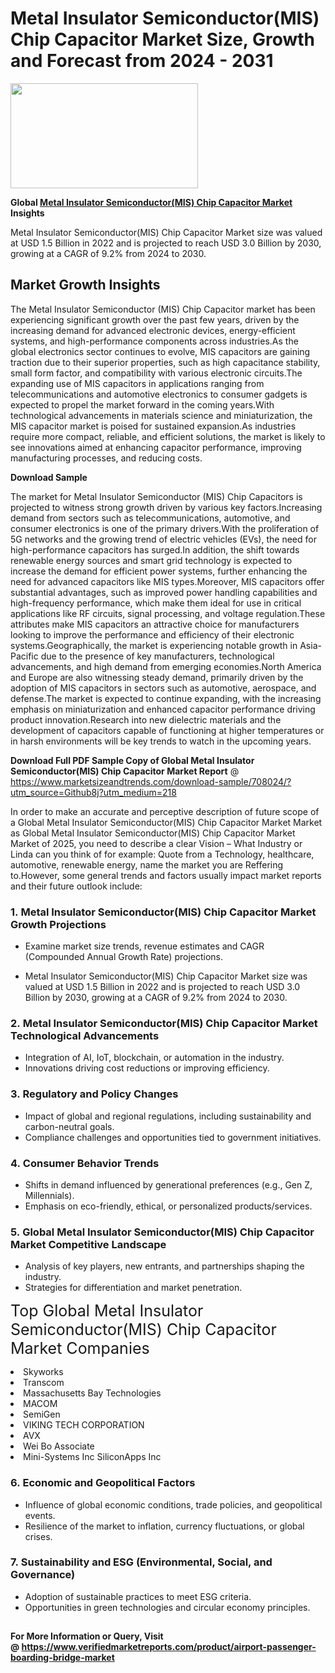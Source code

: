<H1>Metal Insulator Semiconductor(MIS) Chip Capacitor Market Size, Growth and Forecast from 2024 - 2031</H1><img class="aligncenter size-medium wp-image-584254" src="https://thirdeyenews.in/wp-content/uploads/2024/09/Global-Market-Research-300x168.jpeg" alt="" width="300" height="168" /><p><strong>Global&nbsp;<a href="https://www.marketsizeandtrends.com/download-sample/708024/?utm_source=Github8j?utm_medium=218">Metal Insulator Semiconductor(MIS) Chip Capacitor Market</a> Insights</strong></p><p>Metal Insulator Semiconductor(MIS) Chip Capacitor Market size was valued at USD 1.5 Billion in 2022 and is projected to reach USD 3.0 Billion by 2030, growing at a CAGR of 9.2% from 2024 to 2030.</p><p><h2>Market Growth Insights</h2> <p>The Metal Insulator Semiconductor (MIS) Chip Capacitor market has been experiencing significant growth over the past few years, driven by the increasing demand for advanced electronic devices, energy-efficient systems, and high-performance components across industries.As the global electronics sector continues to evolve, MIS capacitors are gaining traction due to their superior properties, such as high capacitance stability, small form factor, and compatibility with various electronic circuits.The expanding use of MIS capacitors in applications ranging from telecommunications and automotive electronics to consumer gadgets is expected to propel the market forward in the coming years.With technological advancements in materials science and miniaturization, the MIS capacitor market is poised for sustained expansion.As industries require more compact, reliable, and efficient solutions, the market is likely to see innovations aimed at enhancing capacitor performance, improving manufacturing processes, and reducing costs.</p> <p><strong>Download Sample</strong></p> <p>The market for Metal Insulator Semiconductor (MIS) Chip Capacitors is projected to witness strong growth driven by various key factors.Increasing demand from sectors such as telecommunications, automotive, and consumer electronics is one of the primary drivers.With the proliferation of 5G networks and the growing trend of electric vehicles (EVs), the need for high-performance capacitors has surged.In addition, the shift towards renewable energy sources and smart grid technology is expected to increase the demand for efficient power systems, further enhancing the need for advanced capacitors like MIS types.Moreover, MIS capacitors offer substantial advantages, such as improved power handling capabilities and high-frequency performance, which make them ideal for use in critical applications like RF circuits, signal processing, and voltage regulation.These attributes make MIS capacitors an attractive choice for manufacturers looking to improve the performance and efficiency of their electronic systems.Geographically, the market is experiencing notable growth in Asia-Pacific due to the presence of key manufacturers, technological advancements, and high demand from emerging economies.North America and Europe are also witnessing steady demand, primarily driven by the adoption of MIS capacitors in sectors such as automotive, aerospace, and defense.The market is expected to continue expanding, with the increasing emphasis on miniaturization and enhanced capacitor performance driving product innovation.Research into new dielectric materials and the development of capacitors capable of functioning at higher temperatures or in harsh environments will be key trends to watch in the upcoming years.</p> <p><span class=""><strong>Download Full PDF Sample Copy of Global Metal Insulator Semiconductor(MIS) Chip Capacitor Market Report</strong> @ <a href="https://www.marketsizeandtrends.com/download-sample/708024/?utm_source=Github8j?utm_medium=218" target="_blank">https://www.marketsizeandtrends.com/download-sample/708024/?utm_source=Github8j?utm_medium=218</a></span></p><p>In order to make an accurate and perceptive description of future scope of a Global&nbsp;Metal Insulator Semiconductor(MIS) Chip Capacitor Market Market as Global&nbsp;Metal Insulator Semiconductor(MIS) Chip Capacitor Market Market of 2025, you need to describe a clear Vision &ndash; What Industry or Linda can you think of for example: Quote from a Technology, healthcare, automotive, renewable energy, name the market you are Reffering to.However, some general trends and factors usually impact market reports and their future outlook include:</p><h3>1.&nbsp;<strong>Metal Insulator Semiconductor(MIS) Chip Capacitor Market Growth Projections</strong></h3><ul><li>Examine market size trends, revenue estimates and CAGR (Compounded Annual Growth Rate) projections.</li><li><p>Metal Insulator Semiconductor(MIS) Chip Capacitor Market size was valued at USD 1.5 Billion in 2022 and is projected to reach USD 3.0 Billion by 2030, growing at a CAGR of 9.2% from 2024 to 2030.</p></li></ul><h3>2.&nbsp;<strong>Metal Insulator Semiconductor(MIS) Chip Capacitor Market Technological Advancements</strong></h3><ul><li>Integration of AI, IoT, blockchain, or automation in the industry.</li><li>Innovations driving cost reductions or improving efficiency.</li></ul><h3>3.&nbsp;<strong>Regulatory and Policy Changes</strong></h3><ul><li>Impact of global and regional regulations, including sustainability and carbon-neutral goals.</li><li>Compliance challenges and opportunities tied to government initiatives.</li></ul><h3>4.&nbsp;<strong>Consumer Behavior Trends</strong></h3><ul><li>Shifts in demand influenced by generational preferences (e.g., Gen Z, Millennials).</li><li>Emphasis on eco-friendly, ethical, or personalized products/services.</li></ul><h3>5.&nbsp;<strong>Global Metal Insulator Semiconductor(MIS) Chip Capacitor Market Competitive Landscape</strong></h3><ul><li>Analysis of key players, new entrants, and partnerships shaping the industry.</li><li>Strategies for differentiation and market penetration.</li></ul><p data-pm-slice="1 1 []"><span style="color: inherit; font-family: inherit; font-size: 25px;">Top Global Metal Insulator Semiconductor(MIS) Chip Capacitor Market Companies</span></p><div class="" data-test-id=""><p><li>Skyworks</li><li> Transcom</li><li> Massachusetts Bay Technologies</li><li> MACOM</li><li> SemiGen</li><li> VIKING TECH CORPORATION</li><li> AVX</li><li> Wei Bo Associate</li><li> Mini-Systems Inc SiliconApps Inc</li></p></div><h3>6.&nbsp;<strong>Economic and Geopolitical Factors</strong></h3><ul><li>Influence of global economic conditions, trade policies, and geopolitical events.</li><li>Resilience of the market to inflation, currency fluctuations, or global crises.</li></ul><h3>7.&nbsp;<strong>Sustainability and ESG (Environmental, Social, and Governance)</strong></h3><ul><li>Adoption of sustainable practices to meet ESG criteria.</li><li>Opportunities in green technologies and circular economy principles.</li></ul><h2><strong style="font-size: 14px;">For More Information or Query, Visit @&nbsp;</strong><a style="background-color: #ffffff; font-size: 14px;" href="https://www.marketsizeandtrends.com/report/metal-insulator-semiconductor-mis-chip-capacitor-market/" target="_blank">https://www.verifiedmarketreports.com/product/airport-passenger-boarding-bridge-market</a></h2>
